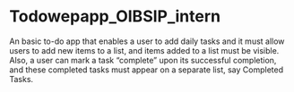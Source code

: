 # Todowepapp_OIBSIP_intern
An basic to-do app that enables a user to add daily tasks and it must allow users to add new items to a list, and items added to a list must be visible. Also, a user can mark a task “complete” upon its successful completion, and these completed tasks must appear on a separate list, say Completed Tasks.
